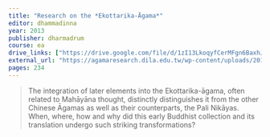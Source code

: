 ```yaml
---
title: "Research on the *Ekottarika-Āgama*"
editor: dhammadinna
year: 2013
publisher: dharmadrum
course: ea
drive_links: ["https://drive.google.com/file/d/1zI13LkoqyfCerMFgn6BaxhJSWKv8QJdk/view?usp=drivesdk"]
external_url: "https://agamaresearch.dila.edu.tw/wp-content/uploads/2013/10/ResearchEkottarika.pdf"
pages: 234
---
```


> The integration of later elements into the Ekottarika-āgama, often related to Mahāyāna thought, distinctly distinguishes it from the other Chinese Āgamas as well as their counterparts, the Pali Nikāyas. When, where, how and why did this early Buddhist collection and its translation undergo such striking transformations?

